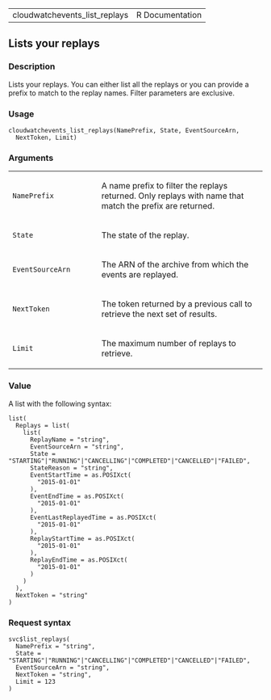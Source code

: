 <table style="width: 100%;">
<tbody>
<tr class="odd">
<td>cloudwatchevents_list_replays</td>
<td style="text-align: right;">R Documentation</td>
</tr>
</tbody>
</table>

## Lists your replays

### Description

Lists your replays. You can either list all the replays or you can
provide a prefix to match to the replay names. Filter parameters are
exclusive.

### Usage

    cloudwatchevents_list_replays(NamePrefix, State, EventSourceArn,
      NextToken, Limit)

### Arguments

<table>
<colgroup>
<col style="width: 35%" />
<col style="width: 65%" />
</colgroup>
<tbody>
<tr class="odd">
<td><code
id="cloudwatchevents_list_replays_:_NamePrefix">NamePrefix</code></td>
<td><p>A name prefix to filter the replays returned. Only replays with
name that match the prefix are returned.</p></td>
</tr>
<tr class="even">
<td><code id="cloudwatchevents_list_replays_:_State">State</code></td>
<td><p>The state of the replay.</p></td>
</tr>
<tr class="odd">
<td><code
id="cloudwatchevents_list_replays_:_EventSourceArn">EventSourceArn</code></td>
<td><p>The ARN of the archive from which the events are
replayed.</p></td>
</tr>
<tr class="even">
<td><code
id="cloudwatchevents_list_replays_:_NextToken">NextToken</code></td>
<td><p>The token returned by a previous call to retrieve the next set of
results.</p></td>
</tr>
<tr class="odd">
<td><code id="cloudwatchevents_list_replays_:_Limit">Limit</code></td>
<td><p>The maximum number of replays to retrieve.</p></td>
</tr>
</tbody>
</table>

### Value

A list with the following syntax:

    list(
      Replays = list(
        list(
          ReplayName = "string",
          EventSourceArn = "string",
          State = "STARTING"|"RUNNING"|"CANCELLING"|"COMPLETED"|"CANCELLED"|"FAILED",
          StateReason = "string",
          EventStartTime = as.POSIXct(
            "2015-01-01"
          ),
          EventEndTime = as.POSIXct(
            "2015-01-01"
          ),
          EventLastReplayedTime = as.POSIXct(
            "2015-01-01"
          ),
          ReplayStartTime = as.POSIXct(
            "2015-01-01"
          ),
          ReplayEndTime = as.POSIXct(
            "2015-01-01"
          )
        )
      ),
      NextToken = "string"
    )

### Request syntax

    svc$list_replays(
      NamePrefix = "string",
      State = "STARTING"|"RUNNING"|"CANCELLING"|"COMPLETED"|"CANCELLED"|"FAILED",
      EventSourceArn = "string",
      NextToken = "string",
      Limit = 123
    )
